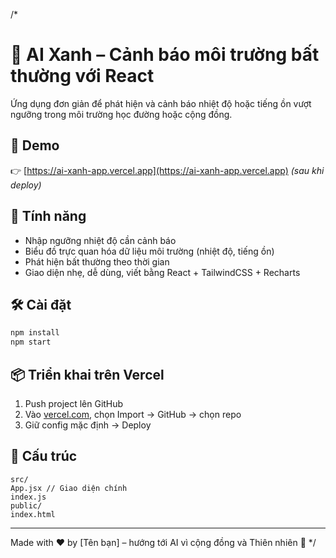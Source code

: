 /*
# 🌿 AI Xanh – Cảnh báo môi trường bất thường với React


Ứng dụng đơn giản để phát hiện và cảnh báo nhiệt độ hoặc tiếng ồn vượt ngưỡng trong môi trường học đường hoặc cộng đồng.


## 🚀 Demo
👉 [https://ai-xanh-app.vercel.app](https://ai-xanh-app.vercel.app) *(sau khi deploy)*


## 🧩 Tính năng
- Nhập ngưỡng nhiệt độ cần cảnh báo
- Biểu đồ trực quan hóa dữ liệu môi trường (nhiệt độ, tiếng ồn)
- Phát hiện bất thường theo thời gian
- Giao diện nhẹ, dễ dùng, viết bằng React + TailwindCSS + Recharts


## 🛠️ Cài đặt
```bash
npm install
npm start
```


## 📦 Triển khai trên Vercel
1. Push project lên GitHub
2. Vào [vercel.com](https://vercel.com), chọn Import → GitHub → chọn repo
3. Giữ config mặc định → Deploy


## 📁 Cấu trúc
```
src/
App.jsx // Giao diện chính
index.js
public/
index.html
```


---
Made with ❤️ by [Tên bạn] – hướng tới AI vì cộng đồng và Thiên nhiên 🌱
*/
